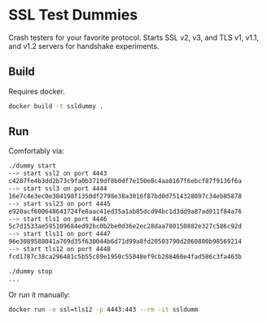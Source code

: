 # SSL Test Dummies

Crash testers for your favorite protocol. Starts SSL v2, v3, and TLS v1, v1.1, and v1.2 servers for handshake experiments.

## Build

Requires docker.

```bash
docker build -t ssldummy .
```

## Run

Comfortably via:

```bash
./dummy start
--> start ssl2 on port 4443
c4287fe4b3dd2b73c9fa0b3719df8b0df7e150e8c4aa8167f6ebcf87f9136f6a
--> start ssl3 on port 4444
16e7c4e3ec0e384198f1350df2798e38a3016f87bd0d7514328097c34eb85878
--> start ssl23 on port 4445
e920acf600648641724fe8aac41ed35a1ab85dcd94bc1d3dd9a87ad011f84a76
--> start tls1 on port 4446
5c7d1533ae595109684ed92bc0b2be0d36e2ec28daa780150882e327c586c92d
--> start tls11 on port 4447
96e3089588041a769d35f630044b6d71d99a8fd20503790d2060800b98569214
--> start tls12 on port 4448
fcd1787c38ca296481c5b55c89e1950c55048ef9cb288460e4fad586c3fa463b

./dummy stop
...
```

Or run it manually:

```bash
docker run -e ssl=tls12 -p 4443:443 --rm -it ssldumm
```


